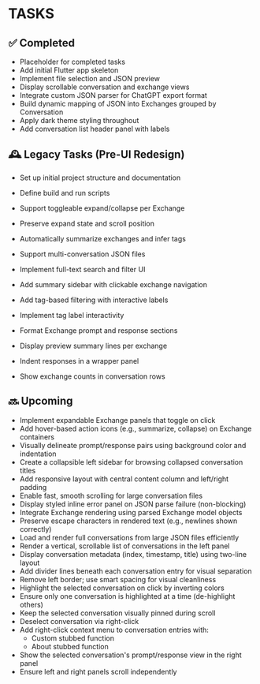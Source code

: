 # TASKS

## ✅ Completed
- Placeholder for completed tasks
- Add initial Flutter app skeleton
- Implement file selection and JSON preview
- Display scrollable conversation and exchange views
- Integrate custom JSON parser for ChatGPT export format
- Build dynamic mapping of JSON into Exchanges grouped by Conversation
- Apply dark theme styling throughout
- Add conversation list header panel with labels


## 🕰️ Legacy Tasks (Pre-UI Redesign)
- Set up initial project structure and documentation
- Define build and run scripts

- Support toggleable expand/collapse per Exchange
- Preserve expand state and scroll position
- Automatically summarize exchanges and infer tags
- Support multi-conversation JSON files
- Implement full-text search and filter UI
- Add summary sidebar with clickable exchange navigation
- Add tag-based filtering with interactive labels
- Implement tag label interactivity
- Format Exchange prompt and response sections
- Display preview summary lines per exchange
- Indent responses in a wrapper panel
- Show exchange counts in conversation rows

## 🔜 Upcoming
- Implement expandable Exchange panels that toggle on click
- Add hover-based action icons (e.g., summarize, collapse) on Exchange containers
- Visually delineate prompt/response pairs using background color and indentation
- Create a collapsible left sidebar for browsing collapsed conversation titles
- Add responsive layout with central content column and left/right padding
- Enable fast, smooth scrolling for large conversation files
- Display styled inline error panel on JSON parse failure (non-blocking)
- Integrate Exchange rendering using parsed Exchange model objects
- Preserve escape characters in rendered text (e.g., newlines shown correctly)
- Load and render full conversations from large JSON files efficiently
- Render a vertical, scrollable list of conversations in the left panel
- Display conversation metadata (index, timestamp, title) using two-line layout
- Add divider lines beneath each conversation entry for visual separation
- Remove left border; use smart spacing for visual cleanliness
- Highlight the selected conversation on click by inverting colors
- Ensure only one conversation is highlighted at a time (de-highlight others)
- Keep the selected conversation visually pinned during scroll
- Deselect conversation via right-click
- Add right-click context menu to conversation entries with:
  - Custom<Clicked Element> stubbed function
  - About stubbed function
- Show the selected conversation's prompt/response view in the right panel
- Ensure left and right panels scroll independently

